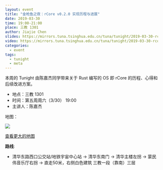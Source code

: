 ```yaml
---
layout: event
title: "金枪鱼之夜：rCore v0.2.0 实现历程与进展"
date: 2019-03-30
time: 19:00-21:00
place: 三教 1301
author: Jiajie Chen
slides: https://mirrors.tuna.tsinghua.edu.cn/tuna/tunight/2019-03-30-rcore-os/slides.pdf
video: https://mirrors.tuna.tsinghua.edu.cn/tuna/tunight/2019-03-30-rcore-os/video.mkv
categories:
  - event
tags:
  - tunight
  - meta
---
```


本周的 Tunight 由陈嘉杰同学带来关于 Rust 编写的 OS 即 rCore 的历程、心得和后续改进方案。

<!--more-->

* 地点：三教 1301
* 时间：第五周周六（3/30） 19:00
* 主讲人：陈嘉杰

地图：

![](/assets/img/events/map_t3_sec1.jpg)

<a class="hidden-xs" href="https://www.openstreetmap.org/#map=17/40.00120/116.32246">查看更大的地图</a>

**路线**:

 - 清华东路西口公交站/地铁宇宙中心站 -> 清华东南门 -> 清华主楼左拐 ->  蒙民伟音乐厅右拐 -> 直走50米，右侧白色建筑 三教一段（靠南）三层

